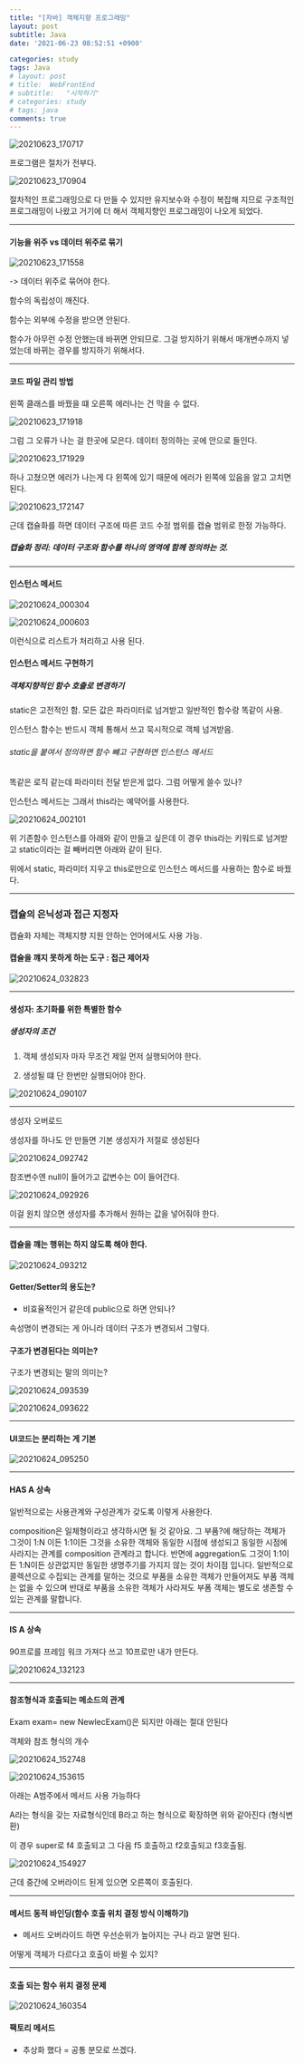 ```yaml
---
title: "[자바] 객체지향 프로그래밍"
layout: post
subtitle: Java
date: '2021-06-23 08:52:51 +0900'

categories: study
tags: Java
# layout: post
# title:  WebFrontEnd
# subtitle:   "시작하기"
# categories: study
# tags: java
comments: true
---
```



![20210623_170717](/assets/20210623_170717.png)


프로그램은 절차가 전부다.

![20210623_170904](/assets/20210623_170904.png)

절차적인 프로그래밍으로 다 만들 수 있지만 유지보수와 수정이 복잡해 지므로 구조적인 프로그래밍이 나왔고 거기에 더 해서 객체지향인 프로그래밍이 나오게
되었다.


-------


#### 기능을 위주 vs 데이터 위주로 묶기

![20210623_171558](/assets/20210623_171558.png)


-> 데이터 위주로 묶어야 한다.

함수의 독립성이 깨진다.

함수는 외부에 수정을 받으면 안된다.


함수가 아무런 수정 안했는데 바뀌면 안되므로. 그걸 방지하기 위해서 매개변수까지 넣었는데 바뀌는 경우를 방지하기 위해서다.

--------

#### 코드 파일 관리 방법

왼쪽 클래스를 바꿨을 떄 오른쪽 에러나는 건 막을 수 없다.

![20210623_171918](/assets/20210623_171918.png)

그럼 그 오류가 나는 걸 한곳에 모은다. 데이터 정의하는 곳에 안으로 들인다.

![20210623_171929](/assets/20210623_171929.png)

하나 고쳤으면 에러가 나는게 다 왼쪽에 있기 때문에
에러가 왼쪽에 있음을 알고 고치면 된다.


![20210623_172147](/assets/20210623_172147.png)

근데 캡슐화를 하면 데이터 구조에 따른 코드 수정 범위를 캡슐 범위로 한정 가능하다.

##### 캡슐화 정리: 데이터 구조와 함수를 하나의 영역에 함께 정의하는 것.


--------

#### 인스턴스 메서드

![20210624_000304](/assets/20210624_000304.png)

![20210624_000603](/assets/20210624_000603.png)

이런식으로 리스트가 처리하고 사용 된다.

#### 인스턴스 메서드 구현하기

##### 객체지향적인 함수 호출로 변경하기

static은 고전적인 함. 모든 값은 파라미터로 넘겨받고 일반적인 함수랑 똑같이 사용.

인스턴스 함수는 반드시 객체 통해서 쓰고 묵시적으로 객체 넘겨받음.

###### static을 붙여서 정의하면 함수 뺴고 구현하면 인스턴스 메서드



똑같은 로직 같는데 파라미터 전달 받은게 없다. 그럼 어떻게 쓸수 있나?

인스턴스 메서드는 그래서 this라는 예약어를 사용한다.


![20210624_002101](/assets/20210624_002101.png)

위 기존함수 인스턴스를 아래와 같이 만들고 싶은데 이 경우 this라는 키워드로 넘겨받고 static이라는 걸 빼버리면 아래와 같이 된다.

위에서 static, 파라미터 지우고 this로만으로 인스턴스 메서드를 사용하는 함수로 바꿨다.

----

### 캡슐의 은닉성과 접근 지정자

캡슐화 자체는 객체지향 지원 안하는 언어에서도 사용 가능.


#### 캡슐을 꺠지 못하게 하는 도구 : 접근 제어자

![20210624_032823](/assets/20210624_032823.png)


------


#### 생성자: 초기화를 위한 특별한 함수

##### 생성자의 조건
1. 객체 생성되자 마자 무조건 제일 먼저 실행되어야 한다.

2. 생성될 떄 단 한번만 실행되어야 한다.

![20210624_090107](/assets/20210624_090107.png)

-------

생성자 오버로드

생성자를 하나도 안 만들면 기본 생성자가 저절로 생성된다

![20210624_092742](/assets/20210624_092742.png)

참조변수엔 null이 들어가고 값변수는 0이 들어간다.

![20210624_092926](/assets/20210624_092926.png)

이걸 원치 않으면 생성자를  추가해서 원하는 값을 넣어줘야 한다.


----

#### 캡슐을 꺠는 행위는 하지 않도록 해야 한다.


![20210624_093212](/assets/20210624_093212.png)



#### Getter/Setter의 용도는?
- 비효율적인거 같은데 public으로 하면 안되나?

속성명이 변경되는 게 아니라 데이터 구조가 변경되서 그렇다.


#### 구조가 변경된다는 의미는?

구조가 변경되는 말의 의미는?

![20210624_093539](/assets/20210624_093539.png)

![20210624_093622](/assets/20210624_093622.png)

--------


#### UI코드는 분리하는 게 기본

![20210624_095250](/assets/20210624_095250.png)

--------


#### HAS A 상속

일반적으로는 사용관계와 구성관계가 갖도록 이렇게 사용한다.

composition은 일체형이라고 생각하시면 될 것 같아요. 그 부품?에 해당하는 객체가 그것이 1:N 이든 1:1이든 그것을 소유한 객체와 동일한 시점에 생성되고 동일한 시점에 사라지는 관계를 composition 관계라고 합니다. 반면에 aggregation도 그것이 1:1이든 1:N이든 상관없지만 동일한 생명주기를 가지지 않는 것이 차이점 입니다.  일반적으로 콜렉션으로 수집되는 관계를 말하는 것으로 부품을 소유한 객체가 만들어져도 부품 객체는 없을 수 있으며 반대로 부품을 소유한 객체가 사라져도 부폼 객체는 별도로 생존할 수 있는 관계를 말합니다.

-------

#### IS A 상속


90프로를 프레임 워크 가져다 쓰고 10프로만 내가 만든다.

![20210624_132123](/assets/20210624_132123.png)

--------------


#### 참조형식과 호출되는 메소드의 관계


Exam exam= new NewlecExam()은 되지만 아래는 절대 안된다


객체와 참조 형식의 개수

![20210624_152748](/assets/20210624_152748.png)

![20210624_153615](/assets/20210624_153615.png)

아래는 A범주에서 메서드 사용 가능하다

A라는 형식을 갖는 자료형식인데 B라고 하는 형식으로 확장하면 위와 같아진다 (형식변환)


이 경우 super로 f4 호출되고 그 다음 f5 호출하고 f2호출되고 f3호출됨.

![20210624_154927](/assets/20210624_154927.png)

근데 중간에 오버라이드 된게 있으면 오른쪽이 호출된다.


---------

#### 메서드 동적 바인딩(함수 호출 위치 결정 방식 이해하기)

- 메서드 오버라이드 하면 우선순위가 높아지는 구나 라고 알면 된다.

어떻게 객체가 다르다고 호출이 바뀔 수 있지?


---------

#### 호출 되는 함수 위치 결정 문제

![20210624_160354](/assets/20210624_160354.png)


#### 팩토리 메서드

- 추상화 했다 = 공통 분모로 쓰겠다.
